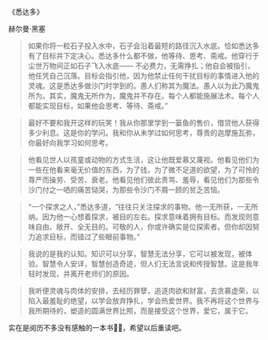 《悉达多》

赫尔曼·黑塞

> 如果你将一粒石子投入水中，石子会沿着最短的路径沉入水底。恰如悉达多有了目标并下定决心。悉达多什么都不做，他等待、思考、斋戒。他穿行于尘世万物间正如石子飞入水底—— 不必费力，无需挣扎；他自会被指引，他任凭自己沉落。目标会指引他，因为他禁止任何干扰目标的事情进入他的灵魂。这是悉达多做沙门时学到的。愚人们称其为魔法。愚人以为此乃魔鬼所为。其实，魔鬼无所作为，魔鬼并不存在。每个人都能施展法术。每个人都能实现目标，如果他会思考、等待、斋戒。”

> 最好不要和我开这样的玩笑！我从你那里学到一篓鱼的售价，借贷他人获得多少利息。这是你的学问。我和你从未学过如何思考，尊贵的迦摩施瓦弥，你最好向我学习如何思考。

> 他看见世人以孩童或动物的方式生活，这让他既爱慕又蔑视。他看见他们为一些在他看来毫无价值的东西，为了钱，为了微不足道的欲望，为了可怜的尊严而操劳、受苦、衰老。他看见他们彼此责骂、羞辱，看见他们为那些令沙门付之一哂的痛苦恸哭，为那些令沙门不屑一顾的贫乏苦恼。

> “一个探求之人，”悉达多道，“往往只关注探求的事物。他一无所获，一无所纳。因为他一心想着探求，被目的左右。探求意味着拥有目标。而发现则意味自由、敞开、全无目的。可敬的人，你或许确实是位探索者。但你却因努力追求目标，而错过了些眼前事物。”

> 我说的是我的认知。知识可以分享，智慧无法分享，它可以被发现，被体验。智慧令人安详，智慧创造奇迹，但人们无法言说和传授智慧。这是我年轻时发现，并离开老师们的原因。

> 我听便灵魂与肉体的安排，去经历罪孽，追逐肉欲和财富，去贪慕虚荣，以陷入最羞耻的绝望，以学会放弃挣扎，学会热爱世界。我不再将这个世界与我所期待的，塑造的圆满世界比照，而是接受这个世界，爱它，属于它。

实在是阅历不多没有感触的一本书🌚🤧，希望以后重读吧。